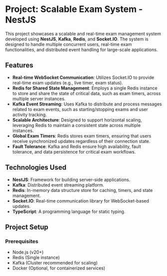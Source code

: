 # Project: Scalable Exam System - NestJS

This project showcases a scalable and real-time exam management system developed using **NestJS**, **Kafka**, **Redis**, and **Socket.IO**. The system is designed to handle multiple concurrent users, real-time exam functionalities, and distributed event handling for large-scale applications.

## Features

- **Real-time WebSocket Communication**: Utilizes Socket.IO to provide real-time exam updates (e.g., live timer, exam status).
- **Redis for Shared State Management**: Employs a single Redis instance to store and share the state of critical data, such as exam timers, across multiple server instances.
- **Kafka Event Streaming**: Uses Kafka to distribute and process messages related to exam events, such as starting/stopping exams and user activity tracking.
- **Scalable Architecture**: Designed to support horizontal scaling, leveraging Redis to maintain a consistent state across multiple instances.
- **Global Exam Timers**: Redis stores exam timers, ensuring that users receive synchronized updates regardless of their connection state.
- **Fault Tolerance**: Kafka and Redis ensure high availability, fault tolerance, and data persistence for critical exam workflows.

## Technologies Used

- **NestJS**: Framework for building server-side applications.
- **Kafka**: Distributed event streaming platform.
- **Redis**: In-memory data structure store for caching, timers, and state management.
- **Socket.IO**: Real-time communication library for WebSocket-based updates.
- **TypeScript**: A programming language for static typing.

## Project Setup

### Prerequisites

- Node.js (v20+)
- Redis (Single instance)
- Kafka (Cluster recommended for scaling)
- Docker (Optional, for containerized services)
